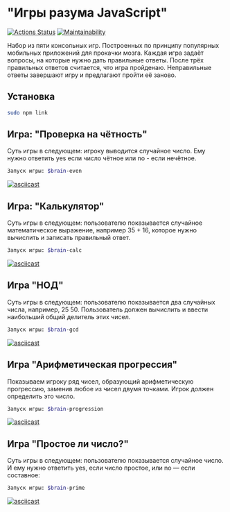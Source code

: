 # "Игры разума JavaScript"
[![Actions Status](https://github.com/ArtuAdler/frontend-project-lvl1/workflows/hexlet-check/badge.svg)](https://github.com/ArtuAdler/frontend-project-lvl1/actions)
[![Maintainability](https://api.codeclimate.com/v1/badges/3dd368e6df35d7a3bf62/maintainability)](https://codeclimate.com/github/ArtuAdler/frontend-project-lvl1/maintainability)

Набор из пяти консольных игр. Построенных по принципу популярных мобильных приложений для прокачки мозга. Каждая игра задаёт вопросы, на которые нужно дать правильные ответы. После трёх правильных ответов считается, что игра пройденаю. Неправильные ответы завершают игру и предлагают пройти её заново.

## Установка

```bash
sudo npm link
```
## Игра: "Проверка на чётность"
Суть игры в следующем: игроку выводится случайное число. Ему нужно ответить yes если число чётное или no - если нечётное.
```bash
Запуск игры: $brain-even
```
[![asciicast](https://asciinema.org/a/rrZhMysotZEnf3aH0DWfOLneZ.svg)](https://asciinema.org/a/rrZhMysotZEnf3aH0DWfOLneZ)

## Игра: "Калькулятор"
Суть игры в следующем: пользователю показывается случайное математическое выражение, например 35 + 16, которое нужно вычислить и записать правильный ответ.
```bash
Запуск игры: $brain-calc
```
[![asciicast](https://asciinema.org/a/Fm620Ze5KrWy9rDyBkQIQ8wSx.svg)](https://asciinema.org/a/Fm620Ze5KrWy9rDyBkQIQ8wSx)

## Игра "НОД"
Суть игры в следующем: пользователю показывается два случайных числа, например, 25 50. Пользователь должен вычислить и ввести наибольший общий делитель этих чисел.
```bash
Запуск игры: $brain-gcd
```
[![asciicast](https://asciinema.org/a/NoTQvC24XkFwoBzTt7zbZMOtF.svg)](https://asciinema.org/a/NoTQvC24XkFwoBzTt7zbZMOtF)

## Игра "Арифметическая прогрессия"
Показываем игроку ряд чисел, образующий арифметическую прогрессию, заменив любое из чисел двумя точками. Игрок должен определить это число.
```bash
Запуск игры: $brain-progression
```
[![asciicast](https://asciinema.org/a/zT99EScRp6zP6eSq3myTNUNey.svg)](https://asciinema.org/a/zT99EScRp6zP6eSq3myTNUNey)

## Игра "Простое ли число?"
Суть игры в следующем: пользователю показывается случайное число. И ему нужно ответить yes, если число простое, или no — если составное:
```bash
Запуск игры: $brain-prime
```
[![asciicast](https://asciinema.org/a/8pjRw9H9DpX5Ovv50duiq8u2E.svg)](https://asciinema.org/a/8pjRw9H9DpX5Ovv50duiq8u2E)



     





